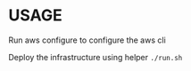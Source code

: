 # USAGE

Run aws configure to configure the aws cli

Deploy the infrastructure using helper `./run.sh`

